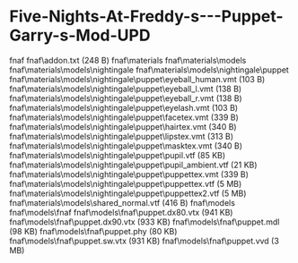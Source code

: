 # Five-Nights-At-Freddy-s---Puppet-Garry-s-Mod-UPD
fnaf
fnaf\addon.txt (248 B)
fnaf\materials
fnaf\materials\models
fnaf\materials\models\nightingale
fnaf\materials\models\nightingale\puppet
fnaf\materials\models\nightingale\puppet\eyeball_human.vmt (103 B)
fnaf\materials\models\nightingale\puppet\eyeball_l.vmt (138 B)
fnaf\materials\models\nightingale\puppet\eyeball_r.vmt (138 B)
fnaf\materials\models\nightingale\puppet\eyelash.vmt (103 B)
fnaf\materials\models\nightingale\puppet\facetex.vmt (339 B)
fnaf\materials\models\nightingale\puppet\hairtex.vmt (340 B)
fnaf\materials\models\nightingale\puppet\lipstex.vmt (313 B)
fnaf\materials\models\nightingale\puppet\masktex.vmt (340 B)
fnaf\materials\models\nightingale\puppet\pupil.vtf (85 KB)
fnaf\materials\models\nightingale\puppet\pupil_ambient.vtf (21 KB)
fnaf\materials\models\nightingale\puppet\puppettex.vmt (339 B)
fnaf\materials\models\nightingale\puppet\puppettex.vtf (5 MB)
fnaf\materials\models\nightingale\puppet\puppettex2.vtf (5 MB)
fnaf\materials\models\shared_normal.vtf (416 B)
fnaf\models
fnaf\models\fnaf
fnaf\models\fnaf\puppet.dx80.vtx (941 KB)
fnaf\models\fnaf\puppet.dx90.vtx (933 KB)
fnaf\models\fnaf\puppet.mdl (98 KB)
fnaf\models\fnaf\puppet.phy (80 KB)
fnaf\models\fnaf\puppet.sw.vtx (931 KB)
fnaf\models\fnaf\puppet.vvd (3 MB)

